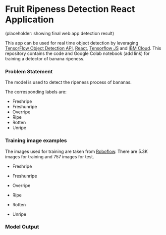 # Fruit Ripeness Detection React Application
(placeholder: showing final web app detection result)

This app can be used for real time object detection by leveraging [TensorFlow Object Detection API](https://github.com/tensorflow/models/tree/master/research/object_detection), [React](https://reactjs.org/), [Tensorflow JS](https://www.tensorflow.org/js) and [IBM Cloud](https://www.ibm.com/cloud). This repository contains the code and Google Colab notebook (add link) for training a detector of banana ripeness.

### Problem Statement
The model is used to detect the ripeness process of bananas. 

The corresponding labels are:

- Freshripe
- Freshunripe
- Overripe
- Ripe
- Rotten
- Unripe

### Training image examples
The images used for training are taken from [Roboflow](https://universe.roboflow.com/fruit-ripening/fruit-ripening-process/dataset/2). There are 5.3K images for training and 757 images for test.

- Freshripe

- Freshunripe

- Overripe

- Ripe

- Rotten

- Unripe

### Model Output
